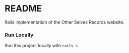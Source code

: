 # README

Rails implementation of the Other Selves Records website. 


### Run Locally

Run this project locally with `rails s`